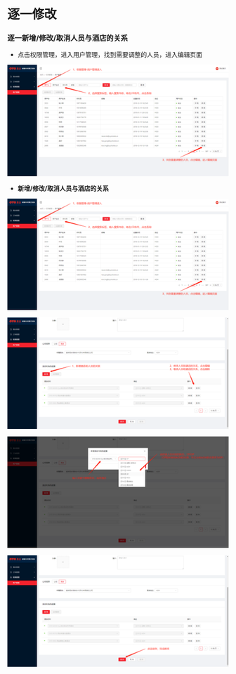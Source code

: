 # 逐一修改

### 逐一新增/修改/取消人员与酒店的关系

* 点击权限管理，进入用户管理，找到需要调整的人员，进入编辑页面

![](../../../../.gitbook/assets/image%20%28205%29.png)

* **新增/修改/取消人员与酒店的关系**

![](../../../../.gitbook/assets/image%20%28249%29.png)

![](../../../../.gitbook/assets/image%20%28234%29.png)

![](../../../../.gitbook/assets/image%20%2836%29.png)

![](../../../../.gitbook/assets/image%20%2873%29.png)



